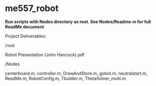 # me557_robot

**Run scripts with Nodes directory as root. See Nodes/Readme.m for full ReadMe document**

Project Deliverables:

/root

Robot Presentation (John Hancock).pdf 

/Nodes

centerboard.m, controller.m, DrawAndStore.m, 
gobot.m, neutralstart.m, ReadMe.m, RobotConfig.m, 
Tbuilder.m, ThetaSolver_multi.m
